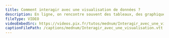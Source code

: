 ```yaml
---
title: Comment interagir avec une visualisation de données ?
description: En ligne, on rencontre souvent des tableaux, des graphiques ou des cartes avec de nombreuses interactions possibles ! Quelles sont ces interactions ? Réponses dans cette vidéo !
fileType: VIDEO
videoEmbedSrc: https://videos.pix.fr/tutos/mednum/Interagir_avec_une_visualisation.mp4
captionFilePath: /captions/mednum/Interagir_avec_une_visualisation.vtt
---
```

